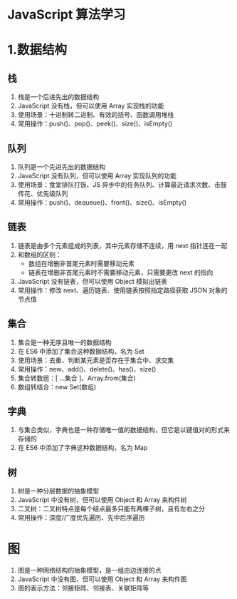 # JavaScript 算法学习

# 1.数据结构

## 栈
1. 栈是一个后进先出的数据结构
2. JavaScript 没有栈，但可以使用 Array 实现栈的功能
3. 使用场景：十进制转二进制、有效的括号、函数调用堆栈
4. 常用操作：push()、pop()、peek()、size()、isEmpty()

## 队列
1. 队列是一个先进先出的数据结构
2. JavaScript 没有队列，但可以使用 Array 实现队列的功能
3. 使用场景：食堂排队打饭、JS 异步中的任务队列、计算最近请求次数、击鼓传花、优先级队列
4. 常用操作：push()、dequeue()、front()、size()、isEmpty()

## 链表
1. 链表是由多个元素组成的列表，其中元素存储不连续，用 next 指针连在一起
2. 和数组的区别：
   * 数组在增删非首尾元素时需要移动元素
   * 链表在增删非首尾元素时不需要移动元素，只需要更改 next 的指向
3. JavaScript 没有链表，但可以使用 Object 模拟出链表
4. 常用操作：修改 next、遍历链表、使用链表按照指定路径获取 JSON 对象的节点值

## 集合
1. 集合是一种无序且唯一的数据结构
2. 在 ES6 中添加了集合这种数据结构，名为 Set
3. 使用场景：去重、判断某元素是否存在于集合中、求交集
4. 常用操作：new、add()、delete()、has()、size()
5. 集合转数组：[ ...集合 ]、Array.from(集合)
6. 数组转结合：new Set(数组)

## 字典
1. 与集合类似，字典也是一种存储唯一值的数据结构，但它是以键值对的形式来存储的
2. 在 ES6 中添加了字典这种数据结构，名为 Map

## 树
1. 树是一种分层数据的抽象模型
2. JavaScript 中没有树，但可以使用 Object 和 Array 来构件树
3. 二叉树：二叉树特点是每个结点最多只能有两棵子树，且有左右之分
4. 常用操作：深度/广度优先遍历、先中后序遍历

# 图
1. 图是一种网络结构的抽象模型，是一组由边连接的点
2. JavaScript 中没有图，但可以使用 Object 和 Array 来构件图
3. 图的表示方法：邻接矩阵、邻接表、关联矩阵等